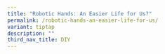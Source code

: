 ```yaml
---
title: "Robotic Hands: An Easier Life for Us?"
permalink: /robotic-hands-an-easier-life-for-us/
variant: tiptap
description: ""
third_nav_title: DIY
---
```

